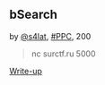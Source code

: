 ## bSearch  
by [@s4lat](https://github.com/s4lat), [#PPC](/README.md#PPC), 200  

> nc surctf.ru 5000  

[Write-up](WRITEUP.md)  
